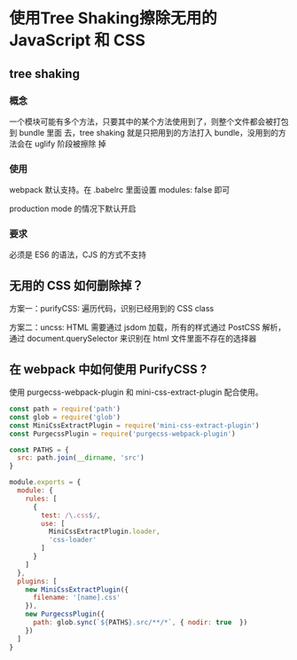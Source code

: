 # 使用Tree Shaking擦除无用的 JavaScript 和 CSS

## tree shaking

### 概念

一个模块可能有多个方法，只要其中的某个方法使用到了，则整个文件都会被打包到 bundle 里面
去，tree shaking 就是只把用到的方法打入 bundle，没用到的方法会在 uglify 阶段被擦除
掉

### 使用

webpack 默认支持。在 .babelrc 里面设置 modules: false 即可

production mode 的情况下默认开启

### 要求

必须是 ES6 的语法，CJS 的方式不支持

## 无用的 CSS 如何删除掉？

方案一：purifyCSS: 遍历代码，识别已经用到的 CSS class

方案二：uncss: HTML 需要通过 jsdom 加载，所有的样式通过 PostCSS 解析，通过
document.querySelector 来识别在 html 文件里面不存在的选择器

## 在 webpack 中如何使用 PurifyCSS ?

使用 purgecss-webpack-plugin 和 mini-css-extract-plugin 配合使用。

```js
const path = require('path')
const glob = require('glob')
const MiniCssExtractPlugin = require('mini-css-extract-plugin')
const PurgecssPlugin = require('purgecss-webpack-plugin')

const PATHS = {
  src: path.join(__dirname, 'src')
}

module.exports = {
  module: {
    rules: [
      {
        test: /\.css$/,
        use: [
          MiniCssExtractPlugin.loader,
          'css-loader'
        ]
      }
    ]
  },
  plugins: [
    new MiniCssExtractPlugin({
      filename: '[name].css'
    }),
    new PurgecssPlugin({
      path: glob.sync(`${PATHS}.src/**/*`, { nodir: true  })
    })
  ]
}
```
